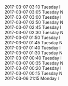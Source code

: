 2017-03-07 03:10 Tuesday  I  
2017-03-07 03:05 Tuesday  N  
2017-03-07 03:00 Tuesday  I  
2017-03-07 02:50 Tuesday  N  
2017-03-07 02:45 Tuesday  I  
2017-03-07 02:30 Tuesday  N  
2017-03-07 01:50 Tuesday  I  
2017-03-07 01:45 Tuesday  N  
2017-03-07 01:40 Tuesday  I  
2017-03-07 01:30 Tuesday  N  
2017-03-07 00:40 Tuesday  I  
2017-03-07 00:35 Tuesday  N  
2017-03-07 00:20 Tuesday  I  
2017-03-07 00:15 Tuesday  N  
2017-03-06 21:15 Monday  I  
